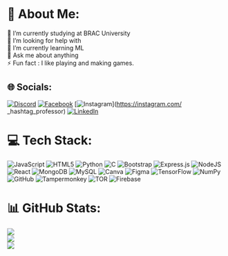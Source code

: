 # 💫 About Me:
🔭 I’m currently studying at BRAC University<br>👯 I’m looking for help with<br>🌱 I’m currently learning ML<br>💬 Ask me about anything<br>⚡ Fun fact : I like playing and making games.


## 🌐 Socials:
[![Discord](https://img.shields.io/badge/Discord-%237289DA.svg?logo=discord&logoColor=white)](https://discord.gg/https://discord.gg/N7sZpAqp) [![Facebook](https://img.shields.io/badge/Facebook-%231877F2.svg?logo=Facebook&logoColor=white)](https://www.facebook.com/adrib.abir.5/ ) [![Instagram](https://img.shields.io/badge/Instagram-%23E4405F.svg?logo=Instagram&logoColor=white)](https://instagram.com/ _hashtag_professor) [![LinkedIn](https://img.shields.io/badge/LinkedIn-%230077B5.svg?logo=linkedin&logoColor=white)](www.linkedin.com/in/mohammed-abtahi-intesir-229280306) 

# 💻 Tech Stack:
![JavaScript](https://img.shields.io/badge/javascript-%23323330.svg?style=plastic&logo=javascript&logoColor=%23F7DF1E) ![HTML5](https://img.shields.io/badge/html5-%23E34F26.svg?style=plastic&logo=html5&logoColor=white) ![Python](https://img.shields.io/badge/python-3670A0?style=plastic&logo=python&logoColor=ffdd54) ![C](https://img.shields.io/badge/c-%2300599C.svg?style=plastic&logo=c&logoColor=white) ![Bootstrap](https://img.shields.io/badge/bootstrap-%238511FA.svg?style=plastic&logo=bootstrap&logoColor=white) ![Express.js](https://img.shields.io/badge/express.js-%23404d59.svg?style=plastic&logo=express&logoColor=%2361DAFB) ![NodeJS](https://img.shields.io/badge/node.js-6DA55F?style=plastic&logo=node.js&logoColor=white) ![React](https://img.shields.io/badge/react-%2320232a.svg?style=plastic&logo=react&logoColor=%2361DAFB) ![MongoDB](https://img.shields.io/badge/MongoDB-%234ea94b.svg?style=plastic&logo=mongodb&logoColor=white) ![MySQL](https://img.shields.io/badge/mysql-4479A1.svg?style=plastic&logo=mysql&logoColor=white) ![Canva](https://img.shields.io/badge/Canva-%2300C4CC.svg?style=plastic&logo=Canva&logoColor=white) ![Figma](https://img.shields.io/badge/figma-%23F24E1E.svg?style=plastic&logo=figma&logoColor=white) ![TensorFlow](https://img.shields.io/badge/TensorFlow-%23FF6F00.svg?style=plastic&logo=TensorFlow&logoColor=white) ![NumPy](https://img.shields.io/badge/numpy-%23013243.svg?style=plastic&logo=numpy&logoColor=white) ![GitHub](https://img.shields.io/badge/github-%23121011.svg?style=plastic&logo=github&logoColor=white) ![Tampermonkey](https://img.shields.io/badge/tampermonkey-%2300485B.svg?style=plastic&logo=tampermonkey&logoColor=white) ![TOR](https://img.shields.io/badge/tor-%237E4798.svg?style=plastic&logo=tor-project&logoColor=white) ![Firebase](https://img.shields.io/badge/firebase-%23039BE5.svg?style=plastic&logo=firebase)
# 📊 GitHub Stats:
![](https://github-readme-stats.vercel.app/api?username=AbtahiIntesir&theme=prussian&hide_border=false&include_all_commits=true&count_private=true)<br/>
![](https://github-readme-streak-stats.herokuapp.com/?user=AbtahiIntesir&theme=prussian&hide_border=false)<br/>
![](https://github-readme-stats.vercel.app/api/top-langs/?username=AbtahiIntesir&theme=prussian&hide_border=false&include_all_commits=true&count_private=true&layout=compact)
